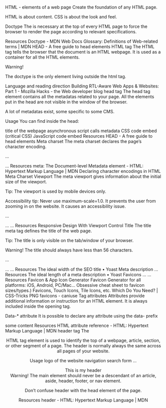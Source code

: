 HTML - elements of a web page
Create the foundation of any HTML page.

HTML is about content. CSS is about the look and feel.

Doctype
The <doctype> is necessary at the top of every HTML page to force the browser to render the page according to relevant specifications.

<!-- Doctype HTML5 -->
<!DOCTYPE html>
<!-- Lowercase is also valid -->
<!doctype html>
Resources
Doctype - MDN Web Docs Glossary: Definitions of Web-related terms | MDN
HEAD - A free guide to head elements
HTML tag
The <html> HTML tag tells the browser that the document is an HTML webpage. It is used as a container for all the HTML elements.

Warning!

The doctype is the only element living outside the html tag.

<html lang="fr" dir="ltr">
Language and reading direction
Building RTL-Aware Web Apps & Websites: Part 1 - Mozilla Hacks - the Web developer blog
head tag
The head tag element contains all the metadatas related to your page. All the elements put in the head are not visible in the window of the browser.

A lot of metadatas exist, some specific to some CMS.

Usage
You can find inside the head:

title of the webpage
asynchronous script calls
metadata
CSS code embed (critical CSS)
JavaScript code embed
Resources
HEAD - A free guide to head elements
Meta charset
The meta charset declares the page’s character encoding.

...
<head>
    <!-- Set character encoding for the document -->
    <meta charset="value">
</head>
...
Resources
meta: The Document-level Metadata element - HTML: Hypertext Markup Language | MDN
Declaring character encodings in HTML
Meta Charset
Viewport
The meta viewport gives information about the initial size of the viewport.

Tip: The viewport is used by mobile devices only.

Accessibility tip: Never use maximum-scale=1.0. It prevents the user from zooming in on the website. It causes an accessibility issue.

...
<head>
    ...
    <!-- Viewport for responsive web design -->
    <meta name="viewport" content="key=value, key=value">
</head>
...
Resources
Responsive Design With Viewport Control
Title
The title meta tag defines the title of the web page.

Tip: The title is only visible on the tab/window of your browser.

Warning! The title should always have less than 56 characters.

...
  <head>
    ...
    <!-- Document Title -->
    <title>Page title</title>
  </head>
...
Resources
The ideal width of the SEO title • Yoast
Meta description
<head>
    ...
    <!-- Meta Description -->
    <meta name="description" content="Description of the page less than 150 characters">
  </head>
Resources
The ideal length of a meta description • Yoast
Favicons
<head>
    ...
    <!-- Standard favicon -->
    <link rel="icon" type="image/x-icon" href="https://example.com/favicon.ico">
    <!-- Recommended favicon format -->
    <link rel="icon" type="image/png" href="https://example.com/favicon.png">
    ...
  </head>
Resources
Favicon & App Icon Generator
Favicon Generator for all platforms: iOS, Android, PC/Mac…
Obsessive cheat sheet to favicon sizes/types.)
Favicons, Touch Icons, Tile Icons, etc. Which Do You Need? | CSS-Tricks
PNG favicons - caniuse
Tag attributes
Attributes provide additional information or instruction for an HTML element. It is always included inside the opening tag.

Data-* attribute
It is possible to declare any attribute using the data- prefix

<tag data-extra-attr="value">some content</tag>
Resources
HTML attribute reference - HTML: Hypertext Markup Language | MDN
header tag
The <header> HTML tag element is used to identify the top of a webpage, article, section, or other segment of a page. The header is normally always the same across all pages of your website.



Usage
logo of the website
navigation
search form
...
<body>
    <header>This is my header<header/>
</body>
Warning! The main element should never be a descendant of an article, aside, header, footer, or nav element.

Don’t confuse header with the head element of the page.

Resources
header - HTML: Hypertext Markup Language | MDN
